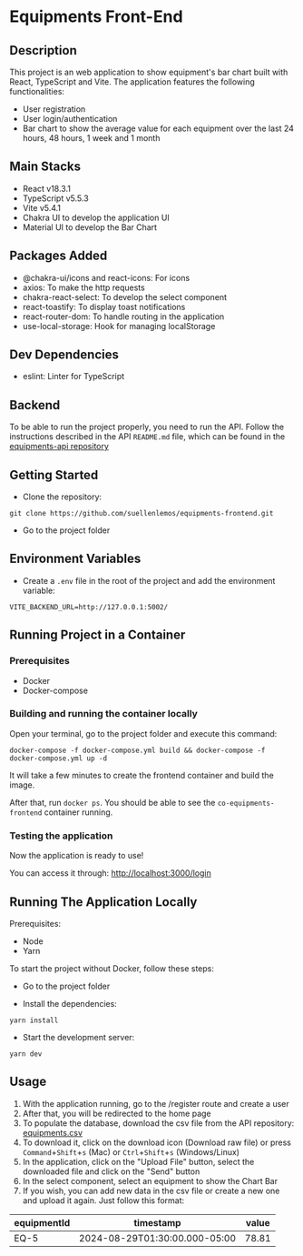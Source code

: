 # Equipments Front-End

## Description

This project is an web application to show equipment's bar chart built with React, TypeScript and Vite. The application features the following functionalities:

- User registration
- User login/authentication
- Bar chart to show the average value for each equipment over the last 24 hours, 48 hours, 1 week and 1 month

## Main Stacks

- React v18.3.1
- TypeScript v5.5.3
- Vite v5.4.1
- Chakra UI to develop the application UI
- Material UI to develop the Bar Chart

## Packages Added

- @chakra-ui/icons and react-icons: For icons
- axios: To make the http requests
- chakra-react-select: To develop the select component
- react-toastify: To display toast notifications
- react-router-dom: To handle routing in the application
- use-local-storage: Hook for managing localStorage

## Dev Dependencies

- eslint: Linter for TypeScript

## Backend

To be able to run the project properly, you need to run the API. Follow the instructions described in the API `README.md` file, which can be found in the [equipments-api repository](https://github.com/suellenlemos/equipments-api)

## Getting Started

- Clone the repository:

```code
git clone https://github.com/suellenlemos/equipments-frontend.git
```

- Go to the project folder

## Environment Variables

- Create a `.env` file in the root of the project and add the environment variable:

```text
VITE_BACKEND_URL=http://127.0.0.1:5002/
```

## Running Project in a Container

### Prerequisites

- Docker
- Docker-compose

### Building and running the container locally

Open your terminal, go to the project folder and execute this command:

```code
docker-compose -f docker-compose.yml build && docker-compose -f docker-compose.yml up -d
```

It will take a few minutes to create the frontend container and build the image.

After that, run `docker ps`. You should be able to see the `co-equipments-frontend` container running.

### Testing the application

Now the application is ready to use!

You can access it through: [http://localhost:3000/login](http://localhost:3000/login)

## Running The Application Locally

Prerequisites:

- Node
- Yarn

To start the project without Docker, follow these steps:

- Go to the project folder

- Install the dependencies:

```code
yarn install
```

- Start the development server:

```code
yarn dev
```

## Usage

1. With the application running, go to the /register route and create a user
2. After that, you will be redirected to the home page
3. To populate the database, download the csv file from the API repository: [equipments.csv](https://github.com/suellenlemos/equipments-api/blob/0f9fa07107ea8f68d1ec1972de67addbf86b7b0f/src/temporary/equipment.csv)
4. To download it, click on the download icon (Download raw file) or press `Command`+`Shift`+`s` (Mac) or `Ctrl`+`Shift`+`s` (Windows/Linux)
5. In the application, click on the "Upload File" button, select the downloaded file and click on the "Send" button
6. In the select component, select an equipment to show the Chart Bar
7. If you wish, you can add new data in the csv file or create a new one and upload it again. Just follow this format:

| equipmentId | timestamp                     | value |
| ----------- | ----------------------------- | ----- |
| EQ-5        | 2024-08-29T01:30:00.000-05:00 | 78.81 |
